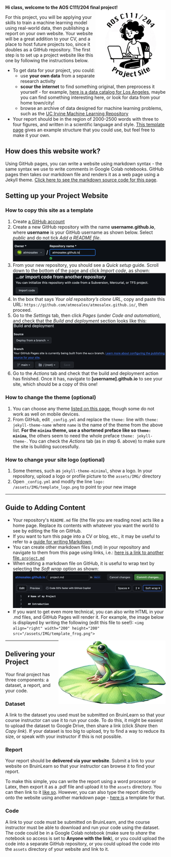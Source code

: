 **Hi class, welcome to the AOS C111/204 final project!** <img align="right" width="220" height="220" src="/assets/IMG/template_logo.png">

For this project, you will be applying your skills to train a machine learning model using real-world data, then publishing a report on your own website. Your website will be a great addition to your CV, and a place to host future projects too, since it doubles as a GitHub repository. The first step is to set up a project website like this one by following the instructions below. 

* To get data for your project, you could:
  * use **your own data** from a separate research activity
  * **scour the internet** to find something original, then preprocess it yourself - for example, [here is a data catalog for Los Angeles](https://data.lacity.org/), maybe you can find something interesting here, or look for data from your home town/city!
  * browse an archive of data designed for machine learning problems, such as the [UC Irvine Machine Learning Repository](https://archive.ics.uci.edu/datasets)
* Your report should be in the region of 2000-2500 words with three to four figures, and written in a scientific language and style. [This template page](/project.md) gives an example structure that you could use, but feel free to make it your own.

## How does this website work?

Using GitHub pages, you can write a website using markdown syntax - the same syntax we use to write comments in Google Colab notebooks. GitHub pages then takes our markdown file and renders it as a web page using a Jekyll theme. [Click here to see the markdown source code for this page](https://github.com/atmosalex/atmosalex.github.io/blob/main/README.md?plain=1).

## Setting up your Project Website

### How to copy this site as a template
1.  Create [a GitHub account](https://github.com/)
2.	Create a new GitHub repository with the name **username.github.io**, where **username** is your GitHub username as shown below. Select *public* and do not tick *Add a README file*. [![screenshot][1]][1]
3.	From your new repository, you should see a *Quick setup* guide. Scroll down to the bottom of the page and click *Import code*, as shown: [![screenshot][2]][2]
4.	In the box that says *Your old repository’s clone URL*, copy and paste this URL: `https://github.com/atmosalex/atmosalex.github.io/`, then proceed.
5.	Go to the *Settings* tab, then click *Pages* (under *Code and automation*), and check that the *Build and deployment* section looks like this: [![screenshot][3]][3]
6.	Go to the *Actions* tab and check that the build and deployment action has finished. Once it has, navigate to **[username].github.io** to see your site, which should be a copy of this one!

[1]: /assets/IMG/instr_create.png
[2]: /assets/IMG/instr_import.png
[3]: /assets/IMG/instr_bd.png

### How to change the theme (optional)
1.	You can choose any theme [listed on this page](https://pages.github.com/themes/), though some do not work as well on mobile devices.
2.	From GitHub, edit `_config.yml` and replace the `theme:` line with `theme: jekyll-theme-name` where `name` is the name of the theme from the above list. **For the `minima` theme, use a shortened preface like so `theme: minima`**, the others seem to need the whole preface `theme: jekyll-theme-`. You can check the *Actions* tab (as in step 6. above) to make sure the site is building successfully.

### How to change your site logo (optional)
1. Some themes, such as `jekyll-theme-minimal`, show a logo. In your repository, upload a logo or profile picture to the `assets/IMG/` directory
2. Open `_config.yml` and modify the line `logo: /assets/IMG/template_logo.png` to point to your new image

***

## Guide to Adding Content
* Your repository's `README.md` file (the file you are reading now) acts like a home page. Replace its contents with whatever you want the world to see by editing the file on GitHub.
* If you want to turn this page into a CV or blog, etc., it may be useful to refer to a [guide for writing Markdown](https://www.markdownguide.org/basic-syntax/).
* You can create other markdown files (.md) in your repository and navigate to them from this page using links, i.e.: [here is a link to another file, `project.md`](project.md)
* When editing a markdown file on GitHub, it is useful to wrap text by selecting the *Soft wrap* option as shown: ![screenshot](/assets/IMG/instr_wrap.png)
* If you want to get even more technical, you can also write HTML in your .md files, and GitHub Pages will render it. For example, the image below is displayed by writing the following (edit this file to see!): `<img align="right" width="200" height="200" src="/assets/IMG/template_frog.png">`
<img align="right" width="337" height="200" src="/assets/IMG/template_frog.png"> 

***

## Delivering your Project

Your final project has three components: a dataset, a report, and your code.

### Dataset

A link to the dataset you used must be submitted on BruinLearn so that your course instructor can use it to run your code. To do this, it might be easiest to upload the dataset to Google Drive, then share a link (click *Share* then *Copy link*). If your dataset is too big to upload, try to find a way to reduce its size, or speak with your instructor if this is not possible.

### Report

Your report should be **delivered via your website**. Submit a link to your website on BruinLearn so that your instructor can browse it to find your report. 

To make this simple, you can write the report using a word processor or Latex, then export it as a .pdf file and upload it to the `assets` directory. You can then link to it [like so](/assets/project_demo.pdf). However, you can also type the report directly onto the website using another markdown page - [here is](/project.md) a template for that.

### Code

A link to your code must be submitted on BruinLearn, and the course instructor must be able to download and run your code using the dataset. The code could be in a Google Colab notebook (make sure to *share* the notebook so access is set to **Anyone with the link**), or you could upload the code into a separate GitHub repository, or you could upload the code into the `assets` directory of your website and link to it. 
